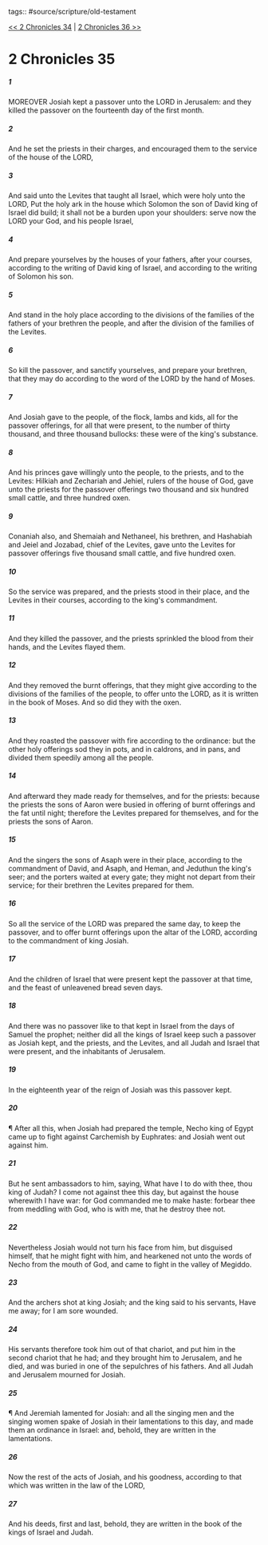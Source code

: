 tags:: #source/scripture/old-testament

[<< 2 Chronicles 34](source/scripture/old-testament/14_2_Chronicles/2_Chronicles_34.md) | [2 Chronicles 36 >>](source/scripture/old-testament/14_2_Chronicles/2_Chronicles_36.md)

# 2 Chronicles 35

##### 1

MOREOVER Josiah kept a passover unto the LORD in Jerusalem: and they killed the passover on the fourteenth day of the first month.

##### 2

And he set the priests in their charges, and encouraged them to the service of the house of the LORD,

##### 3

And said unto the Levites that taught all Israel, which were holy unto the LORD, Put the holy ark in the house which Solomon the son of David king of Israel did build; it shall not be a burden upon your shoulders: serve now the LORD your God, and his people Israel,

##### 4

And prepare yourselves by the houses of your fathers, after your courses, according to the writing of David king of Israel, and according to the writing of Solomon his son.

##### 5

And stand in the holy place according to the divisions of the families of the fathers of your brethren the people, and after the division of the families of the Levites.

##### 6

So kill the passover, and sanctify yourselves, and prepare your brethren, that they may do according to the word of the LORD by the hand of Moses.

##### 7

And Josiah gave to the people, of the flock, lambs and kids, all for the passover offerings, for all that were present, to the number of thirty thousand, and three thousand bullocks: these were of the king's substance.

##### 8

And his princes gave willingly unto the people, to the priests, and to the Levites: Hilkiah and Zechariah and Jehiel, rulers of the house of God, gave unto the priests for the passover offerings two thousand and six hundred small cattle, and three hundred oxen.

##### 9

Conaniah also, and Shemaiah and Nethaneel, his brethren, and Hashabiah and Jeiel and Jozabad, chief of the Levites, gave unto the Levites for passover offerings five thousand small cattle, and five hundred oxen.

##### 10

So the service was prepared, and the priests stood in their place, and the Levites in their courses, according to the king's commandment.

##### 11

And they killed the passover, and the priests sprinkled the blood from their hands, and the Levites flayed them.

##### 12

And they removed the burnt offerings, that they might give according to the divisions of the families of the people, to offer unto the LORD, as it is written in the book of Moses. And so did they with the oxen.

##### 13

And they roasted the passover with fire according to the ordinance: but the other holy offerings sod they in pots, and in caldrons, and in pans, and divided them speedily among all the people.

##### 14

And afterward they made ready for themselves, and for the priests: because the priests the sons of Aaron were busied in offering of burnt offerings and the fat until night; therefore the Levites prepared for themselves, and for the priests the sons of Aaron.

##### 15

And the singers the sons of Asaph were in their place, according to the commandment of David, and Asaph, and Heman, and Jeduthun the king's seer; and the porters waited at every gate; they might not depart from their service; for their brethren the Levites prepared for them.

##### 16

So all the service of the LORD was prepared the same day, to keep the passover, and to offer burnt offerings upon the altar of the LORD, according to the commandment of king Josiah.

##### 17

And the children of Israel that were present kept the passover at that time, and the feast of unleavened bread seven days.

##### 18

And there was no passover like to that kept in Israel from the days of Samuel the prophet; neither did all the kings of Israel keep such a passover as Josiah kept, and the priests, and the Levites, and all Judah and Israel that were present, and the inhabitants of Jerusalem.

##### 19

In the eighteenth year of the reign of Josiah was this passover kept.

##### 20

¶ After all this, when Josiah had prepared the temple, Necho king of Egypt came up to fight against Carchemish by Euphrates: and Josiah went out against him.

##### 21

But he sent ambassadors to him, saying, What have I to do with thee, thou king of Judah? I come not against thee this day, but against the house wherewith I have war: for God commanded me to make haste: forbear thee from meddling with God, who is with me, that he destroy thee not.

##### 22

Nevertheless Josiah would not turn his face from him, but disguised himself, that he might fight with him, and hearkened not unto the words of Necho from the mouth of God, and came to fight in the valley of Megiddo.

##### 23

And the archers shot at king Josiah; and the king said to his servants, Have me away; for I am sore wounded.

##### 24

His servants therefore took him out of that chariot, and put him in the second chariot that he had; and they brought him to Jerusalem, and he died, and was buried in one of the sepulchres of his fathers. And all Judah and Jerusalem mourned for Josiah.

##### 25

¶ And Jeremiah lamented for Josiah: and all the singing men and the singing women spake of Josiah in their lamentations to this day, and made them an ordinance in Israel: and, behold, they are written in the lamentations.

##### 26

Now the rest of the acts of Josiah, and his goodness, according to that which was written in the law of the LORD,

##### 27

And his deeds, first and last, behold, they are written in the book of the kings of Israel and Judah.
